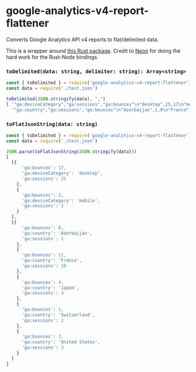 # google-analytics-v4-report-flattener

Converts Google Analytics API v4 reports to flat/delimited data.

This is a wrapper around [this Rust package](https://crates.io/crates/ga-v4-flattener). Credit to [Neon](https://github.com/neon-bindings/neon) for doing the hard work for the Rust-Node bindings.

### `toDelimited(data: string, delimiter: string): Array<string>`
```ts
const { toDelimited } = require('google-analytics-v4-report-flattener')
const data = require('./test.json')

toDelimited(JSON.stringify(data), ",")
[ '"ga:deviceCategory","ga:sessions","ga:bounces"\n"desktop",25,17\n"mobile",2,2\n',
  '"ga:country","ga:sessions","ga:bounces"\n"Azerbaijan",1,0\n"France",18,11\n"Japan",4,4\n"Switzerland",1,1\n"United States",3,3\n' ]
```

### `toFlatJsonString(data: string)`
```ts
const { toDelimited } = require('google-analytics-v4-report-flattener')
const data = require('./test.json')

JSON.parse(toFlatJsonString(JSON.stringify(data)))
[
  [{
      'ga:bounces': 17,
      'ga:deviceCategory': 'desktop',
      'ga:sessions': 25
    },
    {
      'ga:bounces': 2,
      'ga:deviceCategory': 'mobile',
      'ga:sessions': 2
    }
  ],
  [{
      'ga:bounces': 0,
      'ga:country': 'Azerbaijan',
      'ga:sessions': 1
    },
    {
      'ga:bounces': 11,
      'ga:country': 'France',
      'ga:sessions': 18
    },
    {
      'ga:bounces': 4,
      'ga:country': 'Japan',
      'ga:sessions': 4
    },
    {
      'ga:bounces': 1,
      'ga:country': 'Switzerland',
      'ga:sessions': 1
    },
    {
      'ga:bounces': 3,
      'ga:country': 'United States',
      'ga:sessions': 3
    }
  ]
]
```
